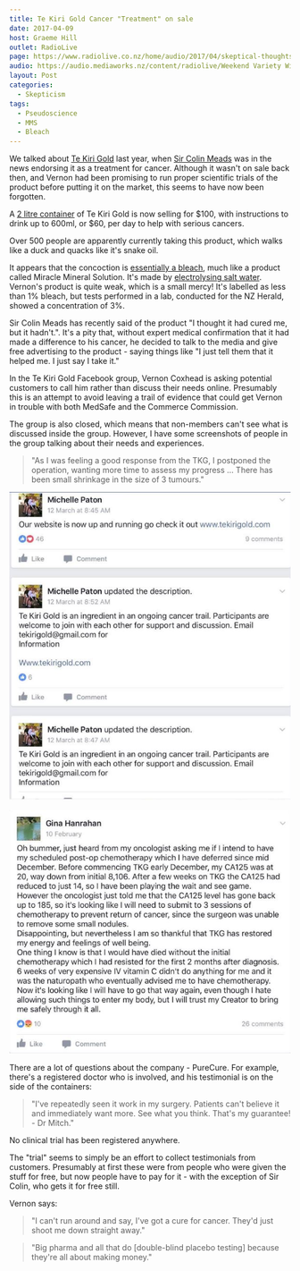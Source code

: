 ```yaml
---
title: Te Kiri Gold Cancer "Treatment" on sale
date: 2017-04-09
host: Graeme Hill
outlet: RadioLive
page: https://www.radiolive.co.nz/home/audio/2017/04/skeptical-thoughts-with-mark-honeychurch.html
audio: https://audio.mediaworks.nz/content/radiolive/Weekend Variety Wireless/April 2017/09_04_17_skeptical.mp3
layout: Post
categories:
  - Skepticism
tags:
  - Pseudoscience
  - MMS
  - Bleach
---
```


We talked about [Te Kiri Gold](http://www.stuff.co.nz/national/health/91276243/cancer-sufferers-put-faith-in-te-kiri-gold-bleach-water) last year, when [Sir Colin Meads](http://www.stuff.co.nz/national/health/91356942/sir-colin-meads-still-using-te-kiri-gold-water-despite-experts-warning) was in the news endorsing it as a treatment for cancer. Although it wasn't on sale back then, and Vernon had been promising to run proper scientific trials of the product before putting it on the market, this seems to have now been forgotten.

<!-- more -->

A [2 litre container](https://tekirigold.com/shop/) of Te Kiri Gold is now selling for $100, with instructions to drink up to 600ml, or $60, per day to help with serious cancers.

Over 500 people are apparently currently taking this product, which walks like a duck and quacks like it's snake oil.

It appears that the concoction is [essentially a bleach](http://www.nzherald.co.nz/nz/news/article.cfm?c_id=1&objectid=11834818), much like a product called Miracle Mineral Solution. It's made by [electrolysing salt water](https://en.wikipedia.org/wiki/Electrolysed_water). Vernon's product is quite weak, which is a small mercy! It's labelled as less than 1% bleach, but tests performed in a lab, conducted for the NZ Herald, showed a concentration of 3%.

Sir Colin Meads has recently said of the product "I thought it had cured me, but it hadn't.". It's a pity that, without expert medical confirmation that it had made a difference to his cancer, he decided to talk to the media and give free advertising to the product - saying things like "I just tell them that it helped me. I just say I take it."

In the Te Kiri Gold Facebook group, Vernon Coxhead is asking potential customers to call him rather than discuss their needs online. Presumably this is an attempt to avoid leaving a trail of evidence that could get Vernon in trouble with both MedSafe and the Commerce Commission.

The group is also closed, which means that non-members can't see what is discussed inside the group. However, I have some screenshots of people in the group talking about their needs and experiences.

> "As I was feeling a good response from the TKG, I postponed the operation, wanting more time to assess my progress … There has been small shrinkage in the size of 3 tumours."

![Screenshot 1](./Screenshot_1.jpg)

![Screenshot 2](./Screenshot_2.jpg)

There are a lot of questions about the company - PureCure. For example, there's a registered doctor who is involved, and his testimonial is on the side of the containers:

> "I've repeatedly seen it work in my surgery. Patients can't believe it and immediately want more. See what you think. That's my guarantee! - Dr Mitch."

No clinical trial has been registered anywhere.

The "trial" seems to simply be an effort to collect testimonials from customers. Presumably at first these were from people who were given the stuff for free, but now people have to pay for it - with the exception of Sir Colin, who gets it for free still.

Vernon says:

> "I can't run around and say, I've got a cure for cancer. They'd just shoot me down straight away."

> "Big pharma and all that do [double-blind placebo testing] because they're all about making money."
